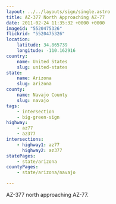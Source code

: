 ```yaml
---
layout: ../../layouts/sign/single.astro
title: AZ-377 North Approaching AZ-77
date: 2011-02-24 11:35:32 +0000 +0000
imageid: "5520475326"
flickrid: "5520475326"
location:
    latitude: 34.865739
    longitude: -110.162916
country:
    name: United States
    slug: united-states
state:
    name: Arizona
    slug: arizona
county:
    name: Navajo County
    slug: navajo
tags:
    - intersection
    - big-green-sign
highway:
    - az77
    - az377
intersections:
    - highway1: az77
      highway2: az377
statePages:
    - state/arizona
countyPages:
    - state/arizona/navajo

---
```

AZ-377 north approaching AZ-77.